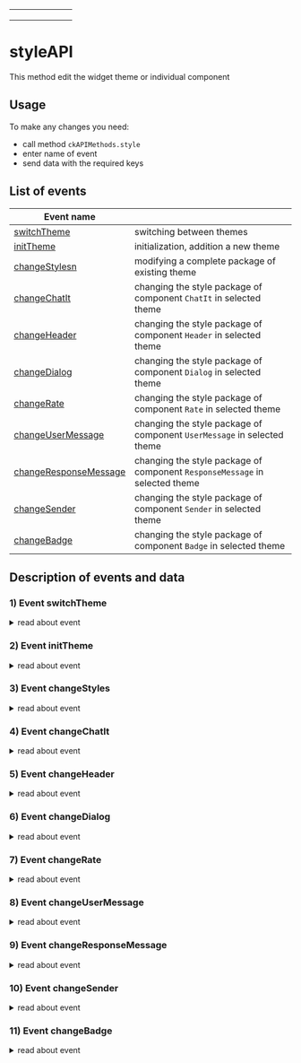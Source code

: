 <table>
    <tr>
        <td colspan="2"></td>
        <td colspan="2"></td>
        <td></td>
        <td></td>
        <td></td>
    </tr>
    <tr>
        <td></td>
        <td></td>
        <td></td>
        <td></td>
        <td></td>
        <td></td>
        <td></td>
    </tr>
    <tr>
        <td></td>
        <td></td>
        <td></td>
        <td></td>
        <td></td>
        <td></td>
        <td></td>
    </tr>
</table>



# styleAPI
This method edit the widget theme or individual component

## Usage
To make any changes you need: 
* call method `ckAPIMethods.style`  
* enter name of event  
* send data with the required keys  

## List of events
| Event name                  |                                                                              |
|-----------------------------|------------------------------------------------------------------------------|
| [switchTheme](#1)           | switching between themes                                                     |
| [initTheme](#2)             | initialization, addition a new theme                                         |
| [changeStylesn](#3)         | modifying a complete package of existing theme                               |
| [changeChatIt](#4)          | changing the style package of component `ChatIt` in selected theme           |
| [changeHeader](#5)          | changing the style package of component `Header` in selected theme           |
| [changeDialog](#6)          | changing the style package of component `Dialog` in selected theme           |
| [changeRate](#7)            | changing the style package of component `Rate` in selected theme             |
| [changeUserMessage](#8)     | changing the style package of component `UserMessage` in selected theme      |
| [changeResponseMessage](#9) | changing the style package of component `ResponseMessage` in selected theme  |
| [changeSender](#10)         | changing the style package of component `Sender` in selected theme           |
| [changeBadge](#11)          | changing the style package of component `Badge` in selected theme            |

## Description of events and data  
### 1) Event **switchTheme**  <a name="1"></a>
<details>
 <summary>read about event</summary>  
 
**Description:**  
переключение темы на указанную в дате тему   
**Params:**  
| Params        | Type    | Requires | Description   |  
|---------------|---------|----------|---------------|  
| themeName     | string  | +        | Theme name    |  

**For example:**  
```
import { ckAPIMethods } from "sova-chatkit"
ckAPIMethods.styles('switchTheme', 'sovaDark')
```
</details>

### 2) Event **initTheme**  <a name="2"></a>
<details>
 <summary>read about event</summary>  
 
**Description:**   
инициализация новой темы  
**Params:**  
| Params        | Type    | Requires | Description     |  
|---------------|---------|----------|-----------------|  
| themeName     | string  | +        |   1             |  
| data          | any     | +        |   1             |  

Описание data:  
Sender:  
 mainContainer -   
 mainContainerSearch -   
 searchCountContainer -   
 searchButtonContainer -   
 addFileButton -   
 sendMessageButton -   
 shareButton -   
 stickersButton -   
 textArea -   
 voiceButton -   

ChatIt:  
 mainContainer -   
 chatContainer -   

Dialog:  
 mainContainer -   
 panel -   
 rateButton -   
 searchButton -   
 messagesContainer -   
 
UserMessage:  
 mainContainer -   
 groupTypeMessagesNext -   
 groupTypeMessagesPrev -   
 groupTypeMessagesInter -   
 textContainer -   
 avatarContainer -   
 image -   
 positiveRateMessageButton -   
 negativeRateMessageButton -   
 audioMessageButton -   
 dataContainer -   
 bubbleContainer -   
 buttonsContainer -   

ResponseMessage:  
 mainContainer -   
 groupTypeMessagesNext -   
 groupTypeMessagesPrev -   
 groupTypeMessagesInter -   
 textContainer -   
 avatarContainer -   
 image -   
 positiveRateMessageButton -   
 negativeRateMessageButton -   
 audioMessageButton -   
 dataContainer -   
 bubbleContainer -   
 buttonsContainer -   

MessageLoader -  
 mainContainer-   
 elementOne -   
 elementTwo -  
 elementThree -  

Divider -  
 dividerMainContainer -  
 
Header -  
 mainContainer -  
 avatarContainer -  
 image -  
 titleContainer -  
 resetButton -  
 closeButton -  
 settingsButton -  
 headerSearchContainer -  
 headerSearchInput -  
 searchButton -  

Badge -  
 mainContainer -  
 avatarContainer -  
 image -  
 titleContainer -  
 svg -  

Rate -  
 mainContainer -  
 titleContainer -  
 negativeRateButton -  
 positiveRateButton -  
 ratingElement -  
 ratingListContainer -  

Close -  
 mainContainer -  
 
Settings -  
 mainContainer -  
 header -  
 titleContainer -  
 closeSettingsButton -  
 fieldcontainer -  
 heading -  
 languages -  
 themes -  
 languagesCheckboxContainer -  
 themesCheckboxContainer -  
 boxTitle -  
 checkbox -  
 switcher -  

ToggleSlider -  
 toggleContainer -  
 toggleHeading -  
 toggleLabel -  
 toggleInput -  
 toggleSlider -   

**For example:**  
```
import { ckAPIMethods } from "sova-chatkit";
const data = {
 themeName: 'Your awesome theme',
 data: {
 example: {}, 
 Sender: {
 mainContainer: {},
 mainContainerSearch: {},
 searchCountContainer: {},
 searchButtonContainer: {},
 addFileButton: {},
 sendMessageButton: {},
 shareButton: {},
 stickersButton: {},
 textArea: {},
 voiceButton: {},
 },
 ChatIt: {
 mainContainer: {},
 chatContainer: {}, 
 },
 Dialog: {
 mainContainer: {},
 panel: {},
 rateButton: {},
 searchButton: {},
 messagesContainer: {},
 },
 UserMessage: {
 mainContainer: {},
 groupTypeMessagesNext: {},
 groupTypeMessagesPrev: {},
 groupTypeMessagesInter: {},
 textContainer: {},
 avatarContainer: {},
 image: {},
 positiveRateMessageButton: {},
 negativeRateMessageButton: {},
 audioMessageButton: {},
 dataContainer: {},
 bubbleContainer: {},
 buttonsContainer: {},
 },
 ResponseMessage: {
 mainContainer: {},
 groupTypeMessagesNext: {},
 groupTypeMessagesPrev: {},
 groupTypeMessagesInter: {},
 textContainer: {},
 avatarContainer: {},
 image: {},
 positiveRateMessageButton: {},
 negativeRateMessageButton: {},
 audioMessageButton: {},
 dataContainer: {},
 bubbleContainer: {},
 buttonsContainer: {},
 },
 MessageLoader: {
 mainContainer: {},
 elementOne: {},
 elementTwo: {},
 elementThree: {},
 },
 Divider: {
 dividerMainContainer: {},
 },
 Header: {
 mainContainer: {},
 avatarContainer: {},
 image: {},
 titleContainer: {},
 resetButton: {},
 closeButton: {},
 settingsButton: {},
 headerSearchContainer: {},
 headerSearchInput: {},
 searchButton: {},
 },
 Badge: {
 mainContainer: {},
 avatarContainer: {},
 image: {},
 titleContainer: {},
 svg: {},
 },
 Rate: {
 mainContainer: {},
 titleContainer: {},
 negativeRateButton: {},
 positiveRateButton: {},
 ratingElement: {},
 ratingListContainer: {},
 },
 Close: {
 mainContainer: {},
 },
 Settings: {
 mainContainer: {},
 header: {},
 titleContainer: {},
 closeSettingsButton: {},
 fieldcontainer: {},
 heading: {},
 languages: {},
 themes: {},
 languagesCheckboxContainer: {},
 themesCheckboxContainer: {},
 boxTitle: {},
 checkbox: {},
 switcher: {},
 },
 ToggleSlider: {
 toggleContainer: {},
 toggleHeading: {},
 toggleLabel: {},
 toggleInput: {},
 toggleSlider: {},
 },
 },
};
ckAPIMethods.styles('initTheme', data)
```
</details>

### 3) Event **changeStyles**  <a name="3"></a>
<details>
 <summary>read about event</summary>  
 
**Description:**  
изменение полного пакета существующей темы  
**Params:**  
| Params        | Type    | Requires | Description     |  
|---------------|---------|----------|-----------------|  
| themeName     | string  | +        |  1              |  
| data          | any     | +        |  1              |  

**For example:**  
```
import { ckAPIMethods } from "sova-chatkit"

```
</details>

### 4) Event **changeChatIt** <a name="4"></a>
<details>
 <summary>read about event</summary>  
 
**Description:**  
изменение стилевого пакета компонента ChatIt в выбранной теме   
**Params:**  
| Params        | Type    | Requires | Description     |  
|---------------|---------|----------|-----------------|  
| data          | any     | +        |  1              |  

**For example:** 
```
import { ckAPIMethods } from "sova-chatkit"

```
</details>

### 5) Event **changeHeader**  <a name="5"></a>
<details>
 <summary>read about event</summary>  
 
**Description:**  
изменение стилевого пакета компонента Header в выбранной теме  
**Params:**   
| Params        | Type    | Requires | Description     |  
|---------------|---------|----------|-----------------|  
| data          | any     | +        |  1              | 

**For example:** 
```
import { ckAPIMethods } from "sova-chatkit"

```
</details>

### 6) Event **changeDialog** <a name="6"></a>
<details>
 <summary>read about event</summary>  
 
**Description:**  
изменение стилевого пакета компонента Dialog в выбранной теме   
**Params:**  
| Params        | Type    | Requires | Description     |  
|---------------|---------|----------|-----------------|  
| data          | any     | +        |  1              | 

**For example:** 
```
import { ckAPIMethods } from "sova-chatkit"

```
</details>

### 7) Event **changeRate**  <a name="7"></a>
<details>
 <summary>read about event</summary>  
 
**Description:**  
изменение стилевого пакета компонента Rate в выбранной теме    
**Params:**  
| Params        | Type    | Requires | Description     |  
|---------------|---------|----------|-----------------|  
| data          | any     | +        |   1             |  

**For example:** 
```
import { ckAPIMethods } from "sova-chatkit"

```
</details>

### 8) Event **changeUserMessage**  <a name="8"></a>
<details>
 <summary>read about event</summary>  
 
**Description:**  
изменение стилевого пакета компонента UserMessage в выбранной теме   
**Params:**  
| Params        | Type    | Requires | Description     |  
|---------------|---------|----------|-----------------|  
| data          | any     | +        |  1              | 

**For example:** 
```
import { ckAPIMethods } from "sova-chatkit"

```
</details>

### 9) Event **changeResponseMessage** <a name="9"></a>
<details>
 <summary>read about event</summary>  
 
**Description:**  
изменение стилевого пакета компонента ResponseMessage в выбранной теме   
**Params:**  
| Params        | Type    | Requires | Description     |  
|---------------|---------|----------|-----------------|  
| data          | any     | +        |  1              |  

**For example:** 
```
import { ckAPIMethods } from "sova-chatkit"

```
</details>

### 10) Event **changeSender**  <a name="10"></a>
<details>
 <summary>read about event</summary>  
 
**Description:**  
изменение стилевого пакета компонента Sender в выбранной теме 
**Params:**  
| Params        | Type    | Requires | Description     |  
|---------------|---------|----------|-----------------|  
| data          | any     | +        |  1              | 

**For example:** 
```
import { ckAPIMethods } from "sova-chatkit"

```
</details>

### 11) Event **changeBadge**  <a name="11"></a>
<details>
 <summary>read about event</summary>  
 
**Description:**  
изменение стилевого пакета компонента Badge в выбранной теме   
**Params:**  
| Params        | Type    | Requires | Description     |  
|---------------|---------|----------|-----------------|  
| data          | any     | +        |  1              |  

**For example:** 
```
import { ckAPIMethods } from "sova-chatkit"

```
</details>
